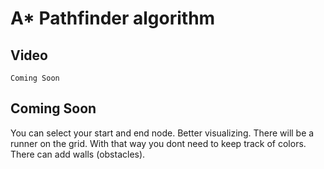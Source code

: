 # A\* Pathfinder algorithm

## Video

`Coming Soon`

## Coming Soon

You can select your start and end node.
Better visualizing.
There will be a runner on the grid. With that way you dont need to keep track of colors.
There can add walls (obstacles).
